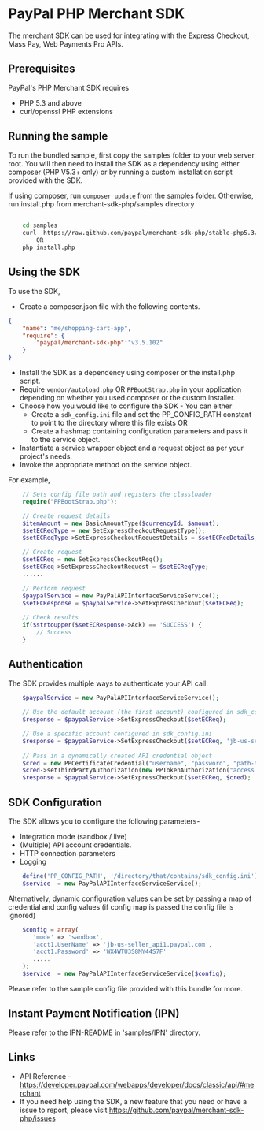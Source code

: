 # PayPal PHP Merchant SDK

   The merchant SDK can be used for integrating with the Express Checkout, Mass Pay, Web Payments Pro APIs.

## Prerequisites

PayPal's PHP Merchant SDK requires 

   * PHP 5.3 and above 
   * curl/openssl PHP extensions 

## Running the sample

To run the bundled sample, first copy the samples folder to your web server root. You will then need to install the SDK as a dependency using either composer (PHP V5.3+ only) or by running a custom installation script provided with the SDK.


If using composer, run `composer update` from the samples folder. Otherwise, run install.php from merchant-sdk-php/samples directory

```bash
   
    cd samples 
    curl  https://raw.github.com/paypal/merchant-sdk-php/stable-php5.3/samples/install.php | php
        OR       
    php install.php
```

## Using the SDK


To use the SDK,

   * Create a composer.json file with the following contents.

```json
{
    "name": "me/shopping-cart-app",
    "require": {
        "paypal/merchant-sdk-php":"v3.5.102"
    }
}
```
   * Install the SDK as a dependency using composer or the install.php script. 
   * Require `vendor/autoload.php` OR `PPBootStrap.php` in your application depending on whether you used composer or the custom installer.
   * Choose how you would like to configure the SDK - You can either
      * Create a `sdk_config.ini` file and set the PP_CONFIG_PATH constant to point to the directory where this file exists OR
	  * Create a hashmap containing configuration parameters and pass it to the service object.
   * Instantiate a service wrapper object and a request object as per your project's needs.
   * Invoke the appropriate method on the service object.

For example,

```php
    // Sets config file path and registers the classloader
    require("PPBootStrap.php");

    // Create request details
    $itemAmount = new BasicAmountType($currencyId, $amount);
	$setECReqType = new SetExpressCheckoutRequestType();
	$setECReqType->SetExpressCheckoutRequestDetails = $setECReqDetails;

    // Create request
	$setECReq = new SetExpressCheckoutReq();
	$setECReq->SetExpressCheckoutRequest = $setECReqType;
	......

    // Perform request
	$paypalService = new PayPalAPIInterfaceServiceService();
	$setECResponse = $paypalService->SetExpressCheckout($setECReq);
	
    // Check results
	if($strtoupper($setECResponse->Ack) == 'SUCCESS') {
		// Success
	}  
```

## Authentication

The SDK provides multiple ways to authenticate your API call.

```php
	$paypalService = new PayPalAPIInterfaceServiceService();
	
	// Use the default account (the first account) configured in sdk_config.ini
	$response = $paypalService->SetExpressCheckout($setECReq);

	// Use a specific account configured in sdk_config.ini
	$response = $paypalService->SetExpressCheckout($setECReq, 'jb-us-seller_api1.paypal.com');
	 
	// Pass in a dynamically created API credential object
    $cred = new PPCertificateCredential("username", "password", "path-to-pem-file");
    $cred->setThirdPartyAuthorization(new PPTokenAuthorization("accessToken", "tokenSecret"));
	$response = $paypalService->SetExpressCheckout($setECReq, $cred);
```
 
## SDK Configuration


The SDK allows you to configure the following parameters-

   * Integration mode (sandbox / live)
   * (Multiple) API account credentials.
   * HTTP connection parameters
   * Logging 

```php
    define('PP_CONFIG_PATH', '/directory/that/contains/sdk_config.ini');
    $service  = new PayPalAPIInterfaceServiceService();
```

Alternatively, dynamic configuration values can be set by passing a map of credential and config values (if config map is passed the config file is ignored)

```php
    $config = array(
       'mode' => 'sandbox',
       'acct1.UserName' => 'jb-us-seller_api1.paypal.com',
       'acct1.Password' => 'WX4WTU3S8MY44S7F'
       .....
    );
    $service  = new PayPalAPIInterfaceServiceService($config); 
```

Please refer to the sample config file provided with this bundle for more.

## Instant Payment Notification (IPN)

Please refer to the IPN-README in 'samples/IPN' directory.

## Links

   * API Reference - https://developer.paypal.com/webapps/developer/docs/classic/api/#merchant
   * If you need help using the SDK, a new feature that you need or have a issue to report, please visit https://github.com/paypal/merchant-sdk-php/issues 
